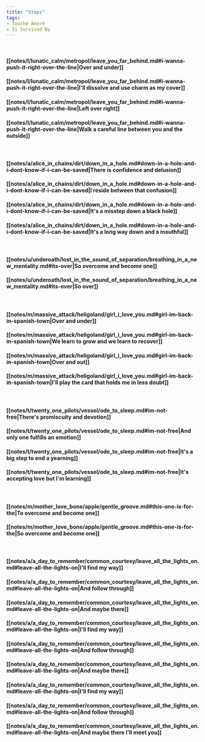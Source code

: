 ```yaml
---
title: "Steps"
tags:
- Touché Amoré
- Is Survived By
---
```

&nbsp;
#### [[notes/l/lunatic_calm/metropol/leave_you_far_behind.md#i-wanna-push-it-right-over-the-line|Over and under]]
#### [[notes/l/lunatic_calm/metropol/leave_you_far_behind.md#i-wanna-push-it-right-over-the-line|I'll dissolve and use charm as my cover]]
#### [[notes/l/lunatic_calm/metropol/leave_you_far_behind.md#i-wanna-push-it-right-over-the-line|Left over right]]
#### [[notes/l/lunatic_calm/metropol/leave_you_far_behind.md#i-wanna-push-it-right-over-the-line|Walk a careful line between you and the outside]]
&nbsp;
#### [[notes/a/alice_in_chains/dirt/down_in_a_hole.md#down-in-a-hole-and-i-dont-know-if-i-can-be-saved|There is confidence and delusion]]
#### [[notes/a/alice_in_chains/dirt/down_in_a_hole.md#down-in-a-hole-and-i-dont-know-if-i-can-be-saved|I reside between that confusion]]
#### [[notes/a/alice_in_chains/dirt/down_in_a_hole.md#down-in-a-hole-and-i-dont-know-if-i-can-be-saved|It's a misstep down a black hole]]
#### [[notes/a/alice_in_chains/dirt/down_in_a_hole.md#down-in-a-hole-and-i-dont-know-if-i-can-be-saved|It's a long way down and a mouthful]]
&nbsp;
#### [[notes/u/underoath/lost_in_the_sound_of_separation/breathing_in_a_new_mentality.md#its-over|So overcome and become one]]
#### [[notes/u/underoath/lost_in_the_sound_of_separation/breathing_in_a_new_mentality.md#its-over|So over]]
&nbsp;
#### [[notes/m/massive_attack/heligoland/girl_i_love_you.md#girl-im-back-in-spanish-town|Over and under]]
#### [[notes/m/massive_attack/heligoland/girl_i_love_you.md#girl-im-back-in-spanish-town|We learn to grow and we learn to recover]]
#### [[notes/m/massive_attack/heligoland/girl_i_love_you.md#girl-im-back-in-spanish-town|Over and out]]
#### [[notes/m/massive_attack/heligoland/girl_i_love_you.md#girl-im-back-in-spanish-town|I'll play the card that holds me in less doubt]]
&nbsp;
#### [[notes/t/twenty_one_pilots/vessel/ode_to_sleep.md#im-not-free|There's promiscuity and devotion]]
#### [[notes/t/twenty_one_pilots/vessel/ode_to_sleep.md#im-not-free|And only one fulfills an emotion]]
#### [[notes/t/twenty_one_pilots/vessel/ode_to_sleep.md#im-not-free|It's a big step to end a yearning]]
#### [[notes/t/twenty_one_pilots/vessel/ode_to_sleep.md#im-not-free|It's accepting love but I'm learning]]
&nbsp;
#### [[notes/m/mother_love_bone/apple/gentle_groove.md#this-one-is-for-the|To overcome and become one]]
#### [[notes/m/mother_love_bone/apple/gentle_groove.md#this-one-is-for-the|So overcome and become one]]
&nbsp;
#### [[notes/a/a_day_to_remember/common_courtesy/leave_all_the_lights_on.md#leave-all-the-lights-on|I'll find my way]]
#### [[notes/a/a_day_to_remember/common_courtesy/leave_all_the_lights_on.md#leave-all-the-lights-on|And follow through]]
#### [[notes/a/a_day_to_remember/common_courtesy/leave_all_the_lights_on.md#leave-all-the-lights-on|And maybe there]]
#### [[notes/a/a_day_to_remember/common_courtesy/leave_all_the_lights_on.md#leave-all-the-lights-on|I'll find my way]]
#### [[notes/a/a_day_to_remember/common_courtesy/leave_all_the_lights_on.md#leave-all-the-lights-on|And follow through]]
#### [[notes/a/a_day_to_remember/common_courtesy/leave_all_the_lights_on.md#leave-all-the-lights-on|And maybe there]]
#### [[notes/a/a_day_to_remember/common_courtesy/leave_all_the_lights_on.md#leave-all-the-lights-on|I'll find my way]]
#### [[notes/a/a_day_to_remember/common_courtesy/leave_all_the_lights_on.md#leave-all-the-lights-on|And follow through]]
#### [[notes/a/a_day_to_remember/common_courtesy/leave_all_the_lights_on.md#leave-all-the-lights-on|And maybe there I'll meet you]]
